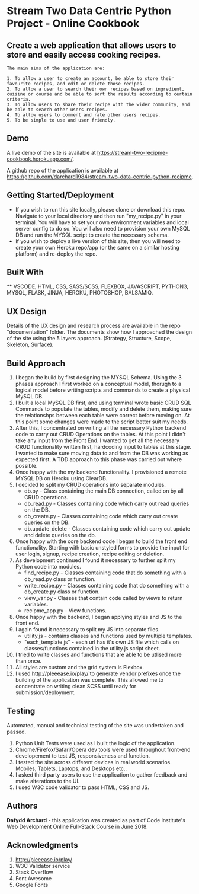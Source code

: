 # Stream Two Data Centric Python Project - Online Cookbook
 
## Create a web application that allows users to store and easily access cooking recipes.
	
	The main aims of the application are: 
		
	1. To allow a user to create an account, be able to store their favourite recipes, and edit or delete those recipes.
	2. To allow a user to search their own recipes based on ingredient, cuisine or course and be able to sort the results according to certain criteria.	
	3. To allow users to share their recipe with the wider community, and be able to search other users recipes.
	4. To allow users to comment and rate other users recipes.
	5. To be simple to use and user friendly.

## Demo

A live demo of the site is available at https://stream-two-recipme-cookbook.herokuapp.com/. 

A github repo of the application is available at https://github.com/darchard1984/stream-two-data-centric-python-recipme.

## Getting Started/Deployment

* If you wish to run this site locally, please clone or download this repo. Navigate to your local directory and then run "my_recipe.py" in your terminal. You will have to set your own environment variables and local server config to do so. You will also need to provision your own MySQL DB and run the MYSQL script to create the necessary schema.
* If you wish to deploy a live version of this site, then you will need to create your own Heroku repo/app (or the same on a similar hosting platform) and re-deploy the repo.

## Built With 

** VSCODE, HTML, CSS, SASS/SCSS, FLEXBOX, JAVASCRIPT, PYTHON3, MYSQL, FLASK, JINJA, HEROKU, PHOTOSHOP, BALSAMIQ.

## UX Design

Details of the UX design and research process are available in the repo "documentation" folder. The documents show how I approached the design of the site using the 5 layers approach. (Strategy, Structure, Scope, Skeleton, Surface). 

## Build Approach

1. I began the build by first designing the MYSQL Schema. Using the 3 phases approach I first worked on a conceptual model, thorugh to a logical model before writing scripts and commands to create a physical MySQL DB. 
2. I built a local MySQL DB first, and using terminal wrote basic CRUD SQL Commands to populate the tables, modify and delete them, making sure the relationshps between each table were correct before moving on. At this point some changes were made to the script better suit my needs.
3. After this, I concentrated on writing all the necessary Python backend code to carry out CRUD Operations on the tables. At this point I didn't take any input from the Front End. I wanted to get all the necessary CRUD functionality written first, hardcoding input to tables at this stage. I wanted to make sure moving data to and from the DB was working as expected first. A TDD approach to this phase was carried out where possible.
4. Once happy with the my backend functionality. I provisioned a remote MYSQL DB on Heroku using ClearDB. 
5. I decided to split my CRUD operations into separate modules. 
	- db.py - Class containing the main DB connection, called on by all CRUD operations. 
	- db_read.py - Classes containing code which carry out read queries on the DB.
	- db_create.py - Classes containing code which carry out create queries on the DB.
	- db.update_delete - Classes containing code which carry out update and delete queries on the db.
6. Once happy with the core backend code I began to build the front end functionality. Starting with basic unstyled forms to provide the input for user login, signup, recipe creation, recipe editing or deletion. 
7. As development continued I found it necessary to further split my Python code into modules. 
	- find_recipe.py - Classes containing code that do something with a db_read.py class or function.
	- write_recipe.py - Classes containing code that do something with a db_create.py class or function.
	- view_var.py - Classes that contain code called by views to return variables.
	- recipme_app.py - View functions.
8. Once happy with the backend, I began applying styles and JS to the front end. 
9. I again found it necessary to split my JS into separate files. 
	- utility.js - contains classes and functions used by multiple templates.
	- "each_template.js" - each url has it's own JS file which calls on classes/functions contained in the utility.js script sheet.
10. I tried to write classes and functions that are able to be utlised more than once.
11. All styles are custom and the grid system is Flexbox.
12. I used http://pleeease.io/play/ to generate vendor prefixes once the building of the application was complete. This allowed me to concentrate on writing clean SCSS until ready for submission/deployment.

## Testing

Automated, manual and technical testing of the site was undertaken and passed. 

1. Python Unit Tests were used as I built the logic of the application.
2. Chrome/Firefox/Safari/Opera dev tools were used throughout front-end developement to test JS, responsiveness and function.
3. I tested the site across different devices in real world scenarios. Mobiles, Tablets, Laptops, and Desktops etc..
4. I asked third party users to use the application to gather feedback and make alterations to the UI.
5. I used W3C code validator to pass HTML, CSS and JS.  

## Authors

**Dafydd Archard** - this application was created as part of Code Institute's Web Development Online Full-Stack Course in June 2018.

## Acknowledgments

1. http://pleeease.io/play/
2. W3C Validator service
3. Stack Overflow
4. Font Awesome
5. Google Fonts









